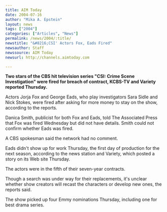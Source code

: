 ```yaml
---
title: AIM Today
date: 2004-07-16
author: "Mika A. Epstein"
layout: news
tags: ["2004"]
categories: ["Articles", "News"]
permalink: /news/2004/:title/
newstitle: "&#8216;CSI' Actors Fox, Eads Fired"
newsauthor: Staff  
newssource: AIM Today  
newsurl: http://channels.aimtoday.com  

---
```


**Two stars of the CBS hit television series "CSI: Crime Scene Investigation" were fired for breach of contract, KCBS-TV and Variety reported Thursday.**

Actors Jorja Fox and George Eads, who play investigators Sara Sidle and Nick Stokes, were fired after asking for more money to stay on the show, according to the reports. 

Danica Smith, publicist for both Fox and Eads, told The Associated Press that Fox was fired Wednesday but did not have details. Smith could not confirm whether Eads was fired. 

A CBS spokesman said the network had no comment. 

Eads didn't show up for work Thursday, the first day of production for the next season, according to the news station and Variety, which posted a story on its Web site Thursday. 

The actors were in the fifth of their seven-year contracts. 

Though a search was under way for their replacements, it's unclear whether show creators will recast the characters or develop new ones, the reports said. 

The show picked up four Emmy nominations Thursday, including one for best drama series. 

